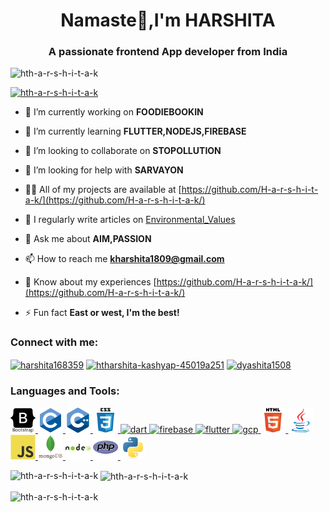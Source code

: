 <h1 align="center">Namaste🙏,I'm HARSHITA</h1>
<h3 align="center">A passionate frontend App developer from India</h3>

<p align="left"> <img src="https://komarev.com/ghpvc/?username=hth-a-r-s-h-i-t-a-k&label=Profile%20views&color=0e75b6&style=flat" alt="hth-a-r-s-h-i-t-a-k" /> </p>

<p align="left"> <a href="https://github.com/ryo-ma/github-profile-trophy"><img src="https://github-profile-trophy.vercel.app/?username=hth-a-r-s-h-i-t-a-k" alt="hth-a-r-s-h-i-t-a-k" /></a> </p>

- 🔭 I’m currently working on **FOODIEBOOKIN**

- 🌱 I’m currently learning **FLUTTER,NODEJS,FIREBASE**

- 👯 I’m looking to collaborate on **STOPOLLUTION**

- 🤝 I’m looking for help with **SARVAYON**

- 👨‍💻 All of my projects are available at [https://github.com/H-a-r-s-h-i-t-a-k/](https://github.com/H-a-r-s-h-i-t-a-k/)

- 📝 I regularly write articles on [Environmental_Values](Environmental_Values)

- 💬 Ask me about **AIM,PASSION**

- 📫 How to reach me **kharshita1809@gmail.com**

- 📄 Know about my experiences [https://github.com/H-a-r-s-h-i-t-a-k/](https://github.com/H-a-r-s-h-i-t-a-k/)

- ⚡ Fun fact **East or west, I'm the best!**

<h3 align="left">Connect with me:</h3>
<p align="left">
<a href="https://twitter.com/harshita168359" target="blank"><img align="center" src="https://raw.githubusercontent.com/rahuldkjain/github-profile-readme-generator/master/src/images/icons/Social/twitter.svg" alt="harshita168359" height="30" width="40" /></a>
<a href="https://linkedin.com/in/htharshita-kashyap-45019a251" target="blank"><img align="center" src="https://raw.githubusercontent.com/rahuldkjain/github-profile-readme-generator/master/src/images/icons/Social/linked-in-alt.svg" alt="htharshita-kashyap-45019a251" height="30" width="40" /></a>
<a href="https://instagram.com/dyashita1508" target="blank"><img align="center" src="https://raw.githubusercontent.com/rahuldkjain/github-profile-readme-generator/master/src/images/icons/Social/instagram.svg" alt="dyashita1508" height="30" width="40" /></a>
</p>

<h3 align="left">Languages and Tools:</h3>
<p align="left"> <a href="https://getbootstrap.com" target="_blank" rel="noreferrer"> <img src="https://raw.githubusercontent.com/devicons/devicon/master/icons/bootstrap/bootstrap-plain-wordmark.svg" alt="bootstrap" width="40" height="40"/> </a> <a href="https://www.cprogramming.com/" target="_blank" rel="noreferrer"> <img src="https://raw.githubusercontent.com/devicons/devicon/master/icons/c/c-original.svg" alt="c" width="40" height="40"/> </a> <a href="https://www.w3schools.com/cpp/" target="_blank" rel="noreferrer"> <img src="https://raw.githubusercontent.com/devicons/devicon/master/icons/cplusplus/cplusplus-original.svg" alt="cplusplus" width="40" height="40"/> </a> <a href="https://www.w3schools.com/css/" target="_blank" rel="noreferrer"> <img src="https://raw.githubusercontent.com/devicons/devicon/master/icons/css3/css3-original-wordmark.svg" alt="css3" width="40" height="40"/> </a> <a href="https://dart.dev" target="_blank" rel="noreferrer"> <img src="https://www.vectorlogo.zone/logos/dartlang/dartlang-icon.svg" alt="dart" width="40" height="40"/> </a> <a href="https://firebase.google.com/" target="_blank" rel="noreferrer"> <img src="https://www.vectorlogo.zone/logos/firebase/firebase-icon.svg" alt="firebase" width="40" height="40"/> </a> <a href="https://flutter.dev" target="_blank" rel="noreferrer"> <img src="https://www.vectorlogo.zone/logos/flutterio/flutterio-icon.svg" alt="flutter" width="40" height="40"/> </a> <a href="https://cloud.google.com" target="_blank" rel="noreferrer"> <img src="https://www.vectorlogo.zone/logos/google_cloud/google_cloud-icon.svg" alt="gcp" width="40" height="40"/> </a> <a href="https://www.w3.org/html/" target="_blank" rel="noreferrer"> <img src="https://raw.githubusercontent.com/devicons/devicon/master/icons/html5/html5-original-wordmark.svg" alt="html5" width="40" height="40"/> </a> <a href="https://www.java.com" target="_blank" rel="noreferrer"> <img src="https://raw.githubusercontent.com/devicons/devicon/master/icons/java/java-original.svg" alt="java" width="40" height="40"/> </a> <a href="https://developer.mozilla.org/en-US/docs/Web/JavaScript" target="_blank" rel="noreferrer"> <img src="https://raw.githubusercontent.com/devicons/devicon/master/icons/javascript/javascript-original.svg" alt="javascript" width="40" height="40"/> </a> <a href="https://www.mongodb.com/" target="_blank" rel="noreferrer"> <img src="https://raw.githubusercontent.com/devicons/devicon/master/icons/mongodb/mongodb-original-wordmark.svg" alt="mongodb" width="40" height="40"/> </a> <a href="https://nodejs.org" target="_blank" rel="noreferrer"> <img src="https://raw.githubusercontent.com/devicons/devicon/master/icons/nodejs/nodejs-original-wordmark.svg" alt="nodejs" width="40" height="40"/> </a> <a href="https://www.php.net" target="_blank" rel="noreferrer"> <img src="https://raw.githubusercontent.com/devicons/devicon/master/icons/php/php-original.svg" alt="php" width="40" height="40"/> </a> <a href="https://www.python.org" target="_blank" rel="noreferrer"> <img src="https://raw.githubusercontent.com/devicons/devicon/master/icons/python/python-original.svg" alt="python" width="40" height="40"/> </a> </p>

<p><img align="left" src="https://github-readme-stats.vercel.app/api/top-langs?username=hth-a-r-s-h-i-t-a-k&show_icons=true&locale=en&layout=compact" alt="hth-a-r-s-h-i-t-a-k" /></p>

<p>&nbsp;<img align="center" src="https://github-readme-stats.vercel.app/api?username=hth-a-r-s-h-i-t-a-k&show_icons=true&locale=en" alt="hth-a-r-s-h-i-t-a-k" /></p>

<p><img align="center" src="https://github-readme-streak-stats.herokuapp.com/?user=hth-a-r-s-h-i-t-a-k&" alt="hth-a-r-s-h-i-t-a-k" /></p>

